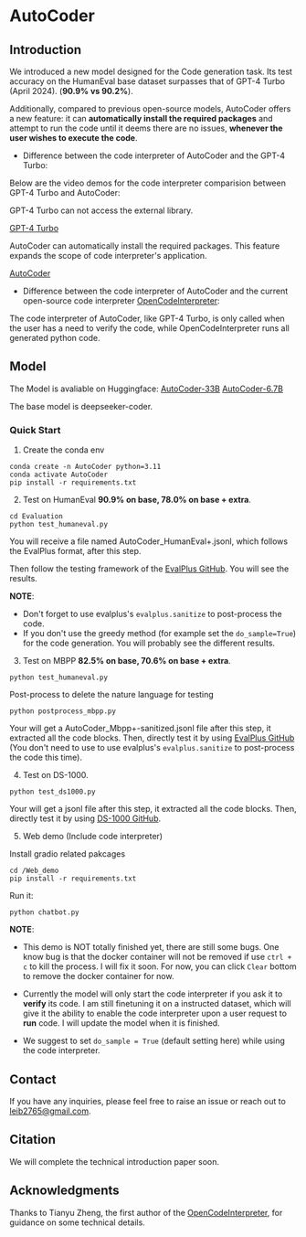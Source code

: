 # AutoCoder

## Introduction
We introduced a new model designed for the Code generation task. Its test accuracy on the HumanEval base dataset surpasses that of GPT-4 Turbo (April 2024). (**90.9% vs 90.2%**).

Additionally, compared to previous open-source models, AutoCoder offers a new feature: it can **automatically install the required packages** and attempt to run the code until it deems there are no issues, **whenever the user wishes to execute the code**.

* Difference between the code interpreter of AutoCoder and the GPT-4 Turbo:

Below are the video demos for the code interpreter comparision between GPT-4 Turbo and AutoCoder: 

GPT-4 Turbo can not access the external library.

[GPT-4 Turbo](https://github.com/bin123apple/AutoCoder/assets/99925255/47a79394-818c-44ab-92c8-c0e653bd6fa8)

AutoCoder can automatically install the required packages. This feature expands the scope of code interpreter's application.

[AutoCoder](https://github.com/bin123apple/AutoCoder/assets/99925255/1893f904-c1f2-4f59-9ec5-45b69efcc26a)

* Difference between the code interpreter of AutoCoder and the current open-source code interpreter [OpenCodeInterpreter](https://opencodeinterpreter.github.io/):

The code interpreter of AutoCoder, like GPT-4 Turbo, is only called when the user has a need to verify the code, while OpenCodeInterpreter runs all generated python code.

## Model
The Model is avaliable on Huggingface: 
[AutoCoder-33B](https://huggingface.co/Bin12345/AutoCoder)
[AutoCoder-6.7B](https://huggingface.co/Bin12345/AutoCoder_S_6.7B)

The base model is deepseeker-coder.

### Quick Start
1. Create the conda env

```
conda create -n AutoCoder python=3.11
conda activate AutoCoder
pip install -r requirements.txt
```

2. Test on HumanEval **90.9% on base, 78.0% on base + extra**. 

```
cd Evaluation
python test_humaneval.py
```
You will receive a file named AutoCoder_HumanEval+.jsonl, which follows the EvalPlus format, after this step.

Then follow the testing framework of the [EvalPlus GitHub](https://github.com/evalplus/evalplus). You will see the results. 

**NOTE**: 
* Don't forget to use evalplus's `evalplus.sanitize` to post-process the code. 
* If you don't use the greedy method (for example set the `do_sample=True`) for the code generation. You will probably see the different results.

3. Test on MBPP **82.5% on base, 70.6% on base + extra**. 

```
python test_humaneval.py
```

Post-process to delete the nature language for testing
```
python postprocess_mbpp.py
```
Your will get a AutoCoder_Mbpp+-sanitized.jsonl file after this step, it extracted all the code blocks. 
Then, directly test it by using [EvalPlus GitHub](https://github.com/evalplus/evalplus) (You don't need to use to use evalplus's `evalplus.sanitize` to post-process the code this time).

4. Test on DS-1000. 

```
python test_ds1000.py
```

Your will get a jsonl file after this step, it extracted all the code blocks. 
Then, directly test it by using [DS-1000 GitHub](https://github.com/xlang-ai/DS-1000).

5. Web demo (Include code interpreter)

Install gradio related pakcages
```
cd /Web_demo
pip install -r requirements.txt
```

Run it:
```
python chatbot.py
```

**NOTE**:
* This demo is NOT totally finished yet, there are still some bugs. One know bug is that the docker container will not be removed if use `ctrl + c` to kill the process. I will fix it soon. For now, you can 
click `Clear` bottom to remove the docker container for now. 

* Currently the model will only start the code interpreter if you ask it to **verify** its code. I am still finetuning it on a instructed dataset, which will give it the ability to enable the code interpreter upon a user request to **run** code. I will update the model when it is finished.

* We suggest to set `do_sample = True` (default setting here) while using the code interpreter.


## Contact 
If you have any inquiries, please feel free to raise an issue or reach out to leib2765@gmail.com.

## Citation
We will complete the technical introduction paper soon.

## Acknowledgments
Thanks to Tianyu Zheng, the first author of the [OpenCodeInterpreter](https://opencodeinterpreter.github.io/), for guidance on some technical details.

